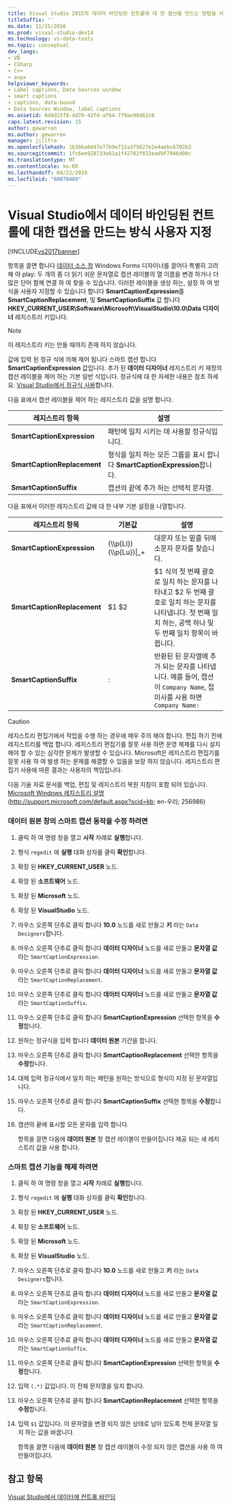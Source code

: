 ```yaml
---
title: Visual Studio 2015의 데이터 바인딩된 컨트롤에 대 한 캡션을 만드는 방법을 사용자 지정 | Microsoft Docs
titleSuffix: ''
ms.date: 11/15/2016
ms.prod: visual-studio-dev14
ms.technology: vs-data-tools
ms.topic: conceptual
dev_langs:
- VB
- CSharp
- C++
- aspx
helpviewer_keywords:
- Label captions, Data Sources window
- smart captions
- captions, data-bound
- Data Sources Window, label captions
ms.assetid: 6d4d15f8-4d78-42fd-af64-779ae98d62c8
caps.latest.revision: 15
author: gewarren
ms.author: gewarren
manager: jillfra
ms.openlocfilehash: 1b3bba0d47e77b9e712a375627e2e4aebc6702b3
ms.sourcegitcommit: 1fc6ee928733e61a1f42782f832ead9f7946d00c
ms.translationtype: MT
ms.contentlocale: ko-KR
ms.lasthandoff: 04/22/2019
ms.locfileid: "60079489"
---
```

# <a name="customize-how-visual-studio-creates-captions-for-data-bound-controls"></a>Visual Studio에서 데이터 바인딩된 컨트롤에 대한 캡션을 만드는 방식 사용자 지정
[!INCLUDE[vs2017banner](../includes/vs2017banner.md)]

항목을 끌면 합니다 [데이터 소스 창](http://msdn.microsoft.com/library/0d20f699-cc95-45b3-8ecb-c7edf1f67992) Windows Forms 디자이너를 끌어다 특별히 고려해 야 play: 두 개의 좀 더 읽기 쉬운 문자열로 캡션 레이블의 열 이름을 변경 하거나 더 많은 단어 함께 연결 하 여 찾을 수 있습니다. 이러한 레이블을 생성 하는, 설정 하 여 방식을 사용자 지정할 수 있습니다 합니다 **SmartCaptionExpression**를 **SmartCaptionReplacement**, 및 **SmartCaptionSuffix** 값 합니다 **HKEY_CURRENT_USER\Software\Microsoft\VisualStudio\10.0\Data 디자이너** 레지스트리 키입니다.

> [!NOTE]
>  이 레지스트리 키는 만들 때까지 존재 하지 않습니다.

 값에 입력 된 정규 식에 의해 제어 됩니다 스마트 캡션 합니다 **SmartCaptionExpression** 값입니다. 추가 된 **데이터 디자이너** 레지스트리 키 재정의 캡션 레이블을 제어 하는 기본 일반 식입니다. 정규식에 대 한 자세한 내용은 참조 하세요. [Visual Studio에서 정규식 사용](../ide/using-regular-expressions-in-visual-studio.md)합니다.

 다음 표에서 캡션 레이블을 제어 하는 레지스트리 값을 설명 합니다.

|레지스트리 항목|설명|
|-------------------|-----------------|
|**SmartCaptionExpression**|패턴에 일치 시키는 데 사용할 정규식입니다.|
|**SmartCaptionReplacement**|형식을 일치 하는 모든 그룹을 표시 합니다 **SmartCaptionExpression**합니다.|
|**SmartCaptionSuffix**|캡션의 끝에 추가 하는 선택적 문자열.|

 다음 표에서 이러한 레지스트리 값에 대 한 내부 기본 설정을 나열합니다.

|레지스트리 항목|기본값|설명|
|-------------------|-------------------|-----------------|
|**SmartCaptionExpression**|(\\\p{Ll})(\\\p{Lu})&#124;_+|대문자 또는 밑줄 뒤에 소문자 문자를 찾습니다.|
|**SmartCaptionReplacement**|$1 $2|$1 식의 첫 번째 괄호로 일치 하는 문자를 나타내고 $2 두 번째 괄호로 일치 하는 문자를 나타냅니다. 첫 번째 일치 하는, 공백 하나 및 두 번째 일치 항목이 바뀝니다.|
|**SmartCaptionSuffix**|:|반환된 된 문자열에 추가 되는 문자를 나타냅니다. 예를 들어, 캡션이 `Company Name`, 접미사를 사용 하면 `Company Name:`|

> [!CAUTION]
>  레지스트리 편집기에서 작업을 수행 하는 경우에 매우 주의 해야 합니다. 편집 하기 전에 레지스트리를 백업 합니다. 레지스트리 편집기를 잘못 사용 하면 운영 체제를 다시 설치 해야 할 수 있는 심각한 문제가 발생할 수 있습니다. Microsoft은 레지스트리 편집기를 잘못 사용 하 여 발생 하는 문제를 해결할 수 있음을 보장 하지 않습니다. 레지스트리 편집기 사용에 따른 결과는 사용자의 책임입니다.
>
>  다음 기술 자료 문서를 백업, 편집 및 레지스트리 복원 지침이 포함 되어 있습니다. [Microsoft Windows 레지스트리 설명](http://support.microsoft.com/default.aspx?scid=kb;en-us;256986) (http://support.microsoft.com/default.aspx?scid=kb; en-우리; 256986)

### <a name="to-modify-the-smart-captioning-behavior-of-the-data-sources-window"></a>데이터 원본 창의 스마트 캡션 동작을 수정 하려면

1. 클릭 하 여 명령 창을 열고 **시작** 차례로 **실행**합니다.

2. 형식 `regedit` 에 **실행** 대화 상자를 클릭 **확인**합니다.

3. 확장 된 **HKEY_CURRENT_USER** 노드.

4. 확장 된 **소프트웨어** 노드.

5. 확장 된 **Microsoft** 노드.

6. 확장 된 **VisualStudio** 노드.

7. 마우스 오른쪽 단추로 클릭 합니다 **10.0** 노드를 새로 만들고 **키** 라는 `Data Designers`합니다.

8. 마우스 오른쪽 단추로 클릭 합니다 **데이터 디자이너** 노드를 새로 만들고 **문자열 값** 라는 `SmartCaptionExpression`.

9. 마우스 오른쪽 단추로 클릭 합니다 **데이터 디자이너** 노드를 새로 만들고 **문자열 값** 라는 `SmartCaptionReplacement`.

10. 마우스 오른쪽 단추로 클릭 합니다 **데이터 디자이너** 노드를 새로 만들고 **문자열 값** 라는 `SmartCaptionSuffix`.

11. 마우스 오른쪽 단추로 클릭 합니다 **SmartCaptionExpression** 선택한 항목을 **수정**합니다.

12. 원하는 정규식을 입력 합니다 **데이터 원본** 기간을 합니다.

13. 마우스 오른쪽 단추로 클릭 합니다 **SmartCaptionReplacement** 선택한 항목을 **수정**합니다.

14. 대체 입력 정규식에서 일치 하는 패턴을 원하는 방식으로 형식이 지정 된 문자열입니다.

15. 마우스 오른쪽 단추로 클릭 합니다 **SmartCaptionSuffix** 선택한 항목을 **수정**합니다.

16. 캡션의 끝에 표시할 모든 문자를 입력 합니다.

     항목을 끌면 다음에 **데이터 원본** 창 캡션 레이블이 만들어집니다 제공 되는 새 레지스트리 값을 사용 합니다.

### <a name="to-turn-off-the-smart-captioning-feature"></a>스마트 캡션 기능을 해제 하려면

1. 클릭 하 여 명령 창을 열고 **시작** 차례로 **실행**합니다.

2. 형식 `regedit` 에 **실행** 대화 상자를 클릭 **확인**합니다.

3. 확장 된 **HKEY_CURRENT_USER** 노드.

4. 확장 된 **소프트웨어** 노드.

5. 확장 된 **Microsoft** 노드.

6. 확장 된 **VisualStudio** 노드.

7. 마우스 오른쪽 단추로 클릭 합니다 **10.0** 노드를 새로 만들고 **키** 라는 `Data Designers`합니다.

8. 마우스 오른쪽 단추로 클릭 합니다 **데이터 디자이너** 노드를 새로 만들고 **문자열 값** 라는 `SmartCaptionExpression`.

9. 마우스 오른쪽 단추로 클릭 합니다 **데이터 디자이너** 노드를 새로 만들고 **문자열 값** 라는 `SmartCaptionReplacement`.

10. 마우스 오른쪽 단추로 클릭 합니다 **데이터 디자이너** 노드를 새로 만들고 **문자열 값** 라는 `SmartCaptionSuffix`.

11. 마우스 오른쪽 단추로 클릭 합니다 **SmartCaptionExpression** 선택한 항목을 **수정**합니다.

12. 입력 `(.*)` 값입니다. 이 전체 문자열을 일치 합니다.

13. 마우스 오른쪽 단추로 클릭 합니다 **SmartCaptionReplacement** 선택한 항목을 **수정**합니다.

14. 입력 `$1` 값입니다. 이 문자열을 변경 되지 않은 상태로 남아 있도록 전체 문자열 일치 하는 값을 바꿉니다.

     항목을 끌면 다음에 **데이터 원본** 창 캡션 레이블이 수정 되지 않은 캡션을 사용 하 여 만들어집니다.

## <a name="see-also"></a>참고 항목
 [Visual Studio에서 데이터에 컨트롤 바인딩](../data-tools/bind-controls-to-data-in-visual-studio.md)
